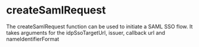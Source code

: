 # createSamlRequest

The createSamlRequest function can be used to initiate a SAML SSO flow. It takes arguments for the idpSsoTargetUrl, issuer, callback url and nameIdentifierFormat
